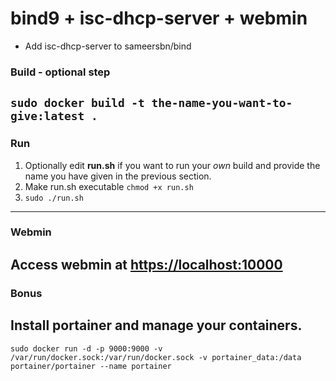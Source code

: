 # bind9 + isc-dhcp-server + webmin


* Add isc-dhcp-server to sameersbn/bind


### Build - optional step

```sudo docker build -t the-name-you-want-to-give:latest .```
----
### Run
1. Optionally edit **run.sh** if you want to run your *own* build and provide the name you have given in the previous section.
2. Make run.sh executable ```chmod +x run.sh```
3. ```sudo ./run.sh```
----
### Webmin
Access webmin at [https://localhost:10000](https://localhost:10000)
----
### Bonus 
## Install portainer and manage your containers.
```sudo docker run -d -p 9000:9000 -v /var/run/docker.sock:/var/run/docker.sock -v portainer_data:/data portainer/portainer --name portainer```
